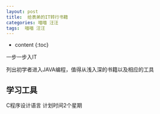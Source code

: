 ```yaml
---
layout: post
title:  给表弟的IT转行书籍
categories: 喵喵 汪汪
tags:  喵喵 汪汪
---
```


* content
{:toc}

一步一步入IT



	
列出初学者进入JAVA编程，值得从浅入深的书籍以及相应的工具

## 学习工具
[](https://www.jetbrains.com/clion/download/#section=windows)

C程序设计语言 计划时间2个星期

